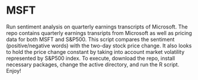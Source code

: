 # MSFT
Run sentiment analysis on quarterly earnings transcripts of Microsoft.  The repo contains quarterly earnings transripts from Microsoft as well as pricing data for both MSFT and S&P500.  This script compares the sentiment (positive/negative words) with the two-day stock price change.  It also looks to hold the price change constant by taking into account market volatility represented by S&P500 index.  To execute, download the repo, install necessary packages, change the active directory, and run the R script.  Enjoy!
